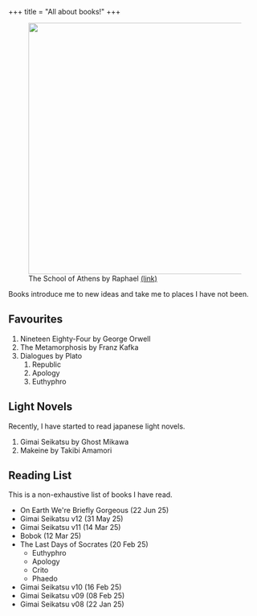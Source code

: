 +++
title = "All about books!"
+++

<figure>
    <img
        src="https://upload.wikimedia.org/wikipedia/commons/4/49/%22The_School_of_Athens%22_by_Raffaello_Sanzio_da_Urbino.jpg"
        height="500px"
    />
    <figcaption>
        The School of Athens by Raphael
        <a
            href="https://en.wikipedia.org/wiki/The_School_of_Athens"
        >
            (link)
        </a>
    </figcaption>
</figure>

Books introduce me to new ideas and take me to places I have not been.

## Favourites

1. Nineteen Eighty-Four by George Orwell
1. The Metamorphosis by Franz Kafka
1. Dialogues by Plato
    1. Republic
    1. Apology
    1. Euthyphro

## Light Novels

Recently, I have started to read japanese light novels.

1. Gimai Seikatsu by Ghost Mikawa
1. Makeine by Takibi Amamori

## Reading List

This is a non-exhaustive list of books I have read.

- On Earth We're Briefly Gorgeous (22 Jun 25)
- Gimai Seikatsu v12 (31 May 25)
- Gimai Seikatsu v11 (14 Mar 25)
- Bobok (12 Mar 25)
- The Last Days of Socrates (20 Feb 25)
    - Euthyphro
    - Apology
    - Crito
    - Phaedo
- Gimai Seikatsu v10 (16 Feb 25)
- Gimai Seikatsu v09 (08 Feb 25)
- Gimai Seikatsu v08 (22 Jan 25)

